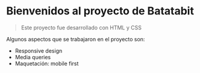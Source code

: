 # Bienvenidos al proyecto de Batatabit

>Este proyecto fue desarrollado con HTML y CSS

Algunos aspectos que se trabajaron en el proyecto son: 

- Responsive design
- Media queries
- Maquetación: mobile first

